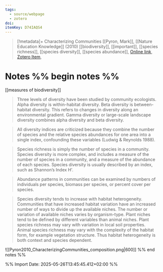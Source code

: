 ```yaml
---
tags:
  - source/webpage
  - zotero
doi: 
itemKey: D74IAQS4
---
```

>[!metadata]+
> Characterizing Communities
> [[Pyron, Mark]], 
> [[Nature Education Knowledge]] (2010)
> [[biodiversity]], [[important]], [[species richness]], [[species diversity]], [[species abundance]], 
> [Online link](https://www.nature.com/scitable/knowledge/library/characterizing-communities-13241173/), [Zotero Item](zotero://select/library/items/D74IAQS4), 

# Notes %% begin notes %%
[[measures of biodiversity]]
> Three levels of diversity have been studied by community ecologists. Alpha diversity is within-habitat diversity. Beta diversity is between-habitat diversity. This refers to changes in diversity along an environmental gradient. Gamma diversity or large-scale landscape diversity combines alpha diversity and beta diversity.


> All diversity indices are criticized because they combine the number of species and the relative species abundances for one area into a single index, confounding these variables (Ludwig & Reynolds 1988).

> Species richness is simply the number of species in a community. Species diversity is more complex, and includes a measure of the number of species in a community, and a measure of the abundance of each species. Species diversity is usually described by an index, such as Shannon’s Index H'.

> Abundance patterns in communities can be examined by numbers of individuals per species, biomass per species, or percent cover per species.

> Species diversity tends to increase with habitat heterogeneity. Communities that have increased habitat variation have an increased number of ways to divide up the available niches. The number or variation of available niches varies by organism-type. Plant niches tend to be defined by different variables than animal niches. Plant species richness may vary with variation in local soil properties. Animal species richness may vary with the complexity of the habitat form, for example vegetation structure. Thus habitat heterogeneity is both context and species dependent.

![[Pyron2010_CharacterizingCommunities_composition.png|600]]
%% end notes %%




%% Import Date: 2025-05-26T13:45:45.412+02:00 %%
